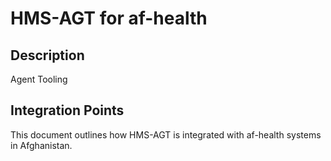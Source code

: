 # HMS-AGT for af-health

## Description

Agent Tooling

## Integration Points

This document outlines how HMS-AGT is integrated with af-health systems in Afghanistan.

